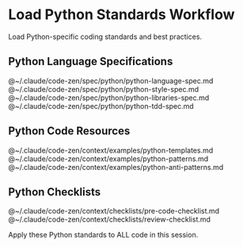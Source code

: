 # Load Python Standards Workflow

Load Python-specific coding standards and best practices.

## Python Language Specifications

@~/.claude/code-zen/spec/python/python-language-spec.md
@~/.claude/code-zen/spec/python/python-style-spec.md
@~/.claude/code-zen/spec/python/python-libraries-spec.md
@~/.claude/code-zen/spec/python/python-tdd-spec.md

## Python Code Resources

@~/.claude/code-zen/context/examples/python-templates.md
@~/.claude/code-zen/context/examples/python-patterns.md
@~/.claude/code-zen/context/examples/python-anti-patterns.md

## Python Checklists

@~/.claude/code-zen/context/checklists/pre-code-checklist.md
@~/.claude/code-zen/context/checklists/review-checklist.md

Apply these Python standards to ALL code in this session.

